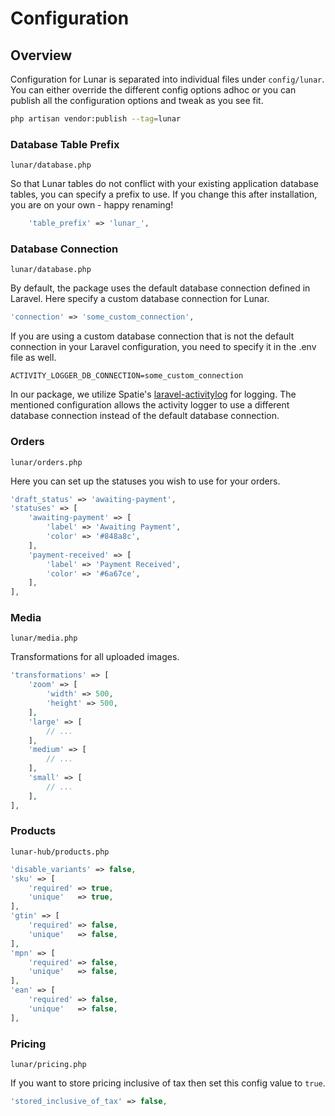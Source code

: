 # Configuration

## Overview

Configuration for Lunar is separated into individual files under `config/lunar`. 
You can either override the different config options adhoc or you can publish all the configuration options and tweak 
as you see fit.

```bash
php artisan vendor:publish --tag=lunar
```

### Database Table Prefix

`lunar/database.php`

So that Lunar tables do not conflict with your existing application database tables, you can specify a prefix to use. If you change this after installation, you are on your own - happy renaming!

```php
    'table_prefix' => 'lunar_',
```

### Database Connection

`lunar/database.php`

 By default, the package uses the default database connection defined in Laravel. Here specify a custom database connection for Lunar.

```php
'connection' => 'some_custom_connection',
```

If you are using a custom database connection that is not the default connection in your Laravel configuration, you need to specify it in the .env file as well.

```
ACTIVITY_LOGGER_DB_CONNECTION=some_custom_connection
```

In our package, we utilize Spatie's [laravel-activitylog](https://spatie.be/docs/laravel-activitylog) for logging. The mentioned configuration allows the activity logger to use a different database connection instead of the default database connection.

### Orders

`lunar/orders.php`

Here you can set up the statuses you wish to use for your orders.

```php
'draft_status' => 'awaiting-payment',
'statuses' => [
    'awaiting-payment' => [
        'label' => 'Awaiting Payment',
        'color' => '#848a8c',
    ],
    'payment-received' => [
        'label' => 'Payment Received',
        'color' => '#6a67ce',
    ],
],
```

### Media

`lunar/media.php`

Transformations for all uploaded images.

```php
'transformations' => [
    'zoom' => [
        'width' => 500,
        'height' => 500,
    ],
    'large' => [
        // ...
    ],
    'medium' => [
        // ...
    ],
    'small' => [
        // ...
    ],
],
```

### Products

`lunar-hub/products.php`

```php
'disable_variants' => false,
'sku' => [
    'required' => true,
    'unique'   => true,
],
'gtin' => [
    'required' => false,
    'unique'   => false,
],
'mpn' => [
    'required' => false,
    'unique'   => false,
],
'ean' => [
    'required' => false,
    'unique'   => false,
],
```

### Pricing

`lunar/pricing.php`

If you want to store pricing inclusive of tax then set this config value to `true`.

```php
'stored_inclusive_of_tax' => false,
```
